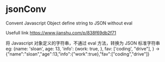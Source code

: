 # jsonConv
Convent Javascript Object define string to JSON without eval

Usefull link https://www.jianshu.com/p/838f69db2f71

将 Javascript 对象定义的字符串，不通过 eval 方法，转换为 JSON 标准字符串
eg:
{name: 'sloan', age: 13, 'info': {work: true, }, fav: ['coding', "drive"], }
->
{"name":"sloan","age":13,"info":{"work":true},"fav":["coding","drive"]}

